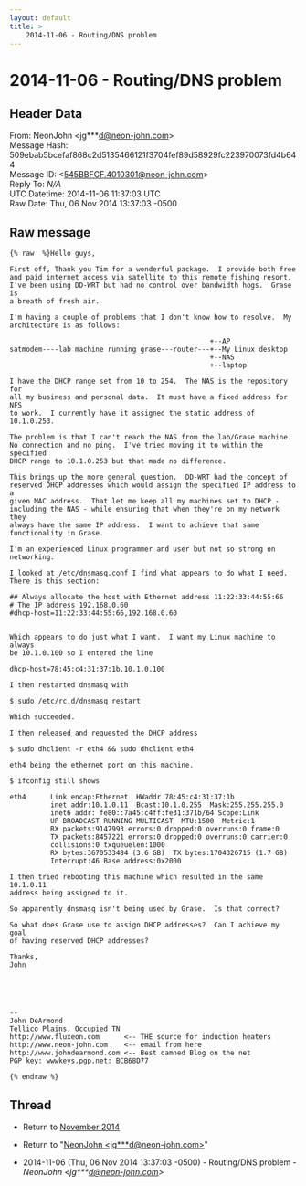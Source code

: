 ```yaml
---
layout: default
title: >
    2014-11-06 - Routing/DNS problem
---
```


# 2014-11-06 - Routing/DNS problem

## Header Data

From: NeonJohn \<jg***d@neon-john.com\><br>
Message Hash: 509ebab5bcefaf868c2d5135466121f3704fef89d58929fc223970073fd4b644<br>
Message ID: \<545BBFCF.4010301@neon-john.com\><br>
Reply To: _N/A_<br>
UTC Datetime: 2014-11-06 11:37:03 UTC<br>
Raw Date: Thu, 06 Nov 2014 13:37:03 -0500<br>

## Raw message

```
{% raw  %}Hello guys,

First off, Thank you Tim for a wonderful package.  I provide both free
and paid internet access via satellite to this remote fishing resort.
I've been using DD-WRT but had no control over bandwidth hogs.  Grase is
a breath of fresh air.

I'm having a couple of problems that I don't know how to resolve.  My
architecture is as follows:

                                                 +--AP
satmodem----lab machine running grase---router---+--My Linux desktop
                                                 +--NAS
                                                 +--laptop

I have the DHCP range set from 10 to 254.  The NAS is the repository for
all my business and personal data.  It must have a fixed address for NFS
to work.  I currently have it assigned the static address of 10.1.0.253.

The problem is that I can't reach the NAS from the lab/Grase machine.
No connection and no ping.  I've tried moving it to within the specified
DHCP range to 10.1.0.253 but that made no difference.

This brings up the more general question.  DD-WRT had the concept of
reserved DHCP addresses which would assign the specified IP address to a
given MAC address.  That let me keep all my machines set to DHCP -
including the NAS - while ensuring that when they're on my network they
always have the same IP address.  I want to achieve that same
functionality in Grase.

I'm an experienced Linux programmer and user but not so strong on
networking.

I looked at /etc/dnsmasq.conf I find what appears to do what I need.
There is this section:

## Always allocate the host with Ethernet address 11:22:33:44:55:66
# The IP address 192.168.0.60
#dhcp-host=11:22:33:44:55:66,192.168.0.60


Which appears to do just what I want.  I want my Linux machine to always
be 10.1.0.100 so I entered the line

dhcp-host=78:45:c4:31:37:1b,10.1.0.100

I then restarted dnsmasq with

$ sudo /etc/rc.d/dnsmasq restart

Which succeeded.

I then released and requested the DHCP address

$ sudo dhclient -r eth4 && sudo dhclient eth4

eth4 being the ethernet port on this machine.

$ ifconfig still shows

eth4      Link encap:Ethernet  HWaddr 78:45:c4:31:37:1b
          inet addr:10.1.0.11  Bcast:10.1.0.255  Mask:255.255.255.0
          inet6 addr: fe80::7a45:c4ff:fe31:371b/64 Scope:Link
          UP BROADCAST RUNNING MULTICAST  MTU:1500  Metric:1
          RX packets:9147993 errors:0 dropped:0 overruns:0 frame:0
          TX packets:8457221 errors:0 dropped:0 overruns:0 carrier:0
          collisions:0 txqueuelen:1000
          RX bytes:3670533484 (3.6 GB)  TX bytes:1704326715 (1.7 GB)
          Interrupt:46 Base address:0x2000

I then tried rebooting this machine which resulted in the same 10.1.0.11
address being assigned to it.

So apparently dnsmasq isn't being used by Grase.  Is that correct?

So what does Grase use to assign DHCP addresses?  Can I achieve my goal
of having reserved DHCP addresses?

Thanks,
John





-- 
John DeArmond
Tellico Plains, Occupied TN
http://www.fluxeon.com      <-- THE source for induction heaters
http://www.neon-john.com    <-- email from here
http://www.johndearmond.com <-- Best damned Blog on the net
PGP key: wwwkeys.pgp.net: BCB68D77

{% endraw %}
```

## Thread

+ Return to [November 2014](/archive/2014/11)

+ Return to "[NeonJohn <jg***d<span>@</span>neon-john.com>](/authors/jg___d_at_neonjohn_com)"

+ 2014-11-06 (Thu, 06 Nov 2014 13:37:03 -0500) - Routing/DNS problem - _NeonJohn \<jg***d@neon-john.com\>_

